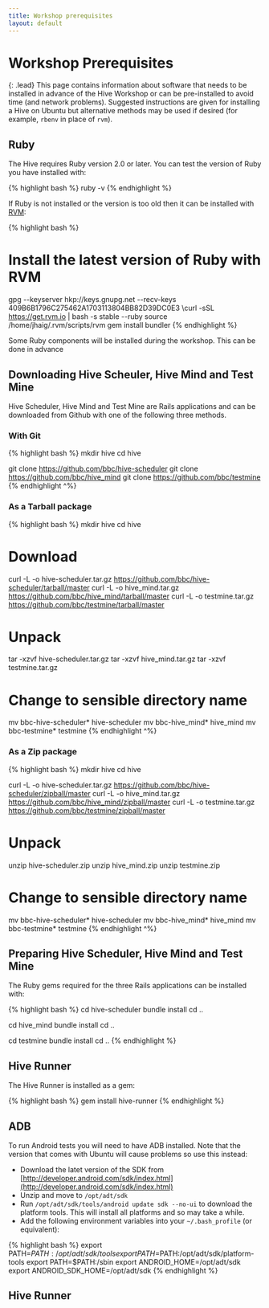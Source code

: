 ```yaml
---
title: Workshop prerequisites
layout: default
---
```


# Workshop Prerequisites

{: .lead}
This page contains information about software that needs to be installed in
advance of the Hive Workshop or can be pre-installed to avoid time (and network
problems). Suggested instructions are given for installing a Hive on Ubuntu but
alternative methods may be used if desired (for example, `rbenv` in place of
`rvm`).

## Ruby

The Hive requires Ruby version 2.0 or later. You can test the version of Ruby
you have installed with:

{% highlight bash %}
ruby -v
{% endhighlight %}

If Ruby is not installed or the version is too old then it can be installed
with [RVM](https://rvm.io/rvm/install):

{% highlight bash %}
# Install the latest version of Ruby with RVM
gpg --keyserver hkp://keys.gnupg.net --recv-keys 409B6B1796C275462A1703113804BB82D39DC0E3
\curl -sSL https://get.rvm.io | bash -s stable --ruby
source /home/jhaig/.rvm/scripts/rvm
gem install bundler
{% endhighlight %}

Some Ruby components will be installed during the workshop. This can be done in
advance

## Downloading Hive Scheuler, Hive Mind and Test Mine

Hive Scheduler, Hive Mind and Test Mine are Rails applications and can be
downloaded from Github with one of the following three methods.

### With Git

{% highlight bash %}
mkdir hive
cd hive

git clone https://github.com/bbc/hive-scheduler
git clone https://github.com/bbc/hive_mind
git clone https://github.com/bbc/testmine
{% endhighlight ^%}

### As a Tarball package

{% highlight bash %}
mkdir hive
cd hive

# Download
curl -L -o hive-scheduler.tar.gz https://github.com/bbc/hive-scheduler/tarball/master
curl -L -o hive_mind.tar.gz https://github.com/bbc/hive_mind/tarball/master
curl -L -o testmine.tar.gz https://github.com/bbc/testmine/tarball/master

# Unpack
tar -xzvf hive-scheduler.tar.gz
tar -xzvf hive_mind.tar.gz
tar -xzvf testmine.tar.gz

# Change to sensible directory name
mv bbc-hive-scheduler* hive-scheduler
mv bbc-hive_mind* hive_mind
mv bbc-testmine* testmine
{% endhighlight ^%}

### As a Zip package

{% highlight bash %}
mkdir hive
cd hive

curl -L -o hive-scheduler.tar.gz https://github.com/bbc/hive-scheduler/zipball/master
curl -L -o hive_mind.tar.gz https://github.com/bbc/hive_mind/zipball/master
curl -L -o testmine.tar.gz https://github.com/bbc/testmine/zipball/master

# Unpack
unzip hive-scheduler.zip
unzip hive_mind.zip
unzip testmine.zip

# Change to sensible directory name
mv bbc-hive-scheduler* hive-scheduler
mv bbc-hive_mind* hive_mind
mv bbc-testmine* testmine
{% endhighlight ^%}

## Preparing Hive Scheduler, Hive Mind and Test Mine

The Ruby gems required for the three Rails applications can be installed with:

{% highlight bash %}
cd hive-scheduler
bundle install
cd ..

cd hive_mind
bundle install
cd ..

cd testmine
bundle install
cd ..
{% endhighlight %}


## Hive Runner

The Hive Runner is installed as a gem:

{% highlight bash %}
gem install hive-runner
{% endhighlight %}

## ADB

To run Android tests you will need to have ADB installed. Note that the version
that comes with Ubuntu will cause problems so use this instead:

* Download the latet version of the SDK from [http://developer.android.com/sdk/index.html](http://developer.android.com/sdk/index.html)
* Unzip and move to `/opt/adt/sdk`
* Run `/opt/adt/sdk/tools/android update sdk --no-ui` to download the platform
  tools. This will install all platforms and so may take a while.
* Add the following environment variables into your `~/.bash_profile` (or
  equivalent):

{% highlight bash %}
export PATH=$PATH:/opt/adt/sdk/tools
export PATH=$PATH:/opt/adt/sdk/platform-tools
export PATH=$PATH:/sbin
export ANDROID_HOME=/opt/adt/sdk
export ANDROID_SDK_HOME=/opt/adt/sdk
{% endhighlight %}

## Hive Runner
